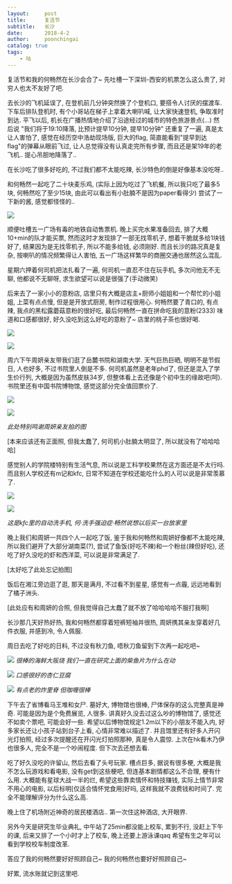 ```yaml
---
layout:     post
title:      复活节
subtitle:   长沙
date:       2018-4-2
author:     poonchingai
catalog: true
tags:
    - 咕
---
```


复活节和我的何畅然在长沙会合了~ 先吐槽一下深圳-西安的机票怎么这么贵了, 对穷人也太不友好了吧.

去长沙的飞机延误了, 在登机前几分钟突然换了个登机口, 要搭令人讨厌的摆渡车. 下车后排队登机时, 有个小哥站在梯子上拿着大喇叭喊, 让大家快速登机, 争取准时到达. 平飞以后, 机长在广播热情地介绍了沿途经过的城市的特色旅游景点(...) 然后说 "我们将于19:10降落, 比预计提早10分钟, 提早10分钟" 还重复了一遍, 真是太让人害怕了, 感觉在经历空中浩劫现场版, 巨大的flag, 简直能看到"提早到达flag"的弹幕从眼前飞过, 让人总觉得没有认真走完所有步骤, 而且还是架19年的老飞机.. 提心吊胆地降落了.. 

在长沙吃了很多好吃的, 不过我们都不太能吃辣, 长沙特色的倒是好像基本没吃呀..

和何畅然一起吃了二十块麦乐鸡, (实际上因为吃过了飞机餐, 所以我只吃了最多5块, 何畅然吃了至少15块, 由此可以看出有小肚腩不是因为paper看得少) 尝试了一下新的酱, 感觉都怪怪的..

![](http://ww1.sinaimg.cn/large/5f6ddd39ly1fpyew1qnu3j20u0140wl1.jpg)


顺便吐槽五一广场有毒的地铁自动售票机. 晚上买完水果准备回去, 排了大概10+min的队才能买票, 然而这时才发现排了一部无找零机子, 想着干脆就多给1块钱好了, 结果因为是无找零机子, 所以不能多给钱, 必须刚好. 而且长沙的路况真是复杂, 按喇叭的情况频繁得让人害怕, 五一广场这样繁华的商圈交通也居然这么混乱. 

星期六押着何司机把法扎看了一遍, 何司机一直忍不住在玩手机, 多次问他无不无聊, 他都说不无聊呀, 求生欲望可以说是很强了(手动微笑)

后来去了一家小小的意粉店, 店里只有大概是店主+厨师小姐姐和一个帮忙的小姐姐, 上菜有点点慢, 但是是开放式厨房, 制作过程很用心. 何畅然要了青口的, 有点辣, 我点的黑松露蘑菇意粉的很好吃, 最后何畅然一直在拼命吃我的意粉(2333) 味道和口感都很好, 好久没吃到这么好吃的意粉了~ 店里的桃子茶也很好喝.

![](http://ww1.sinaimg.cn/large/5f6ddd39ly1fpyf21brglj23v92kyu0z.jpg)

![](http://ww1.sinaimg.cn/large/5f6ddd39ly1fpyf2p1elgj23v92ky7wk.jpg)


周六下午周妍亲友带我们逛了岳麓书院和湖南大学. 天气巨热巨晒, 明明不是节假日, 人也好多, 不过书院里人倒是不多. 何司机虽然是老年phd了, 但还是混入了学生价行列, 大概是因为虽然皮肤34岁, 但整体看上去还像是个初中生的缘故吧(呵). 书院里还有中国书院博物馆, 感觉这部分完全值回票价了. 

![](http://ww1.sinaimg.cn/large/5f6ddd39ly1fpyfdkvg97j22c0340qvb.jpg)

![](http://ww1.sinaimg.cn/large/5f6ddd39ly1fpyff3el3kj23402c0hdu.jpg)

*此处特别鸣谢周妍亲友拍的图*

[本来应该还有正面照, 但我太蠢了, 何司机小肚腩太明显了, 所以就没有了哈哈哈哈]

感觉别人的学院楼特别有生活气息, 所以说是工科学校果然在这方面还是不太行吗. 而且别人学校还有m记和kfc, 日常不知道在学校还能吃什么的人可以说是非常羡慕了. 

![](http://ww1.sinaimg.cn/large/5f6ddd39ly1fpyfoln6ypj23v92kyx6x.jpg)

![](http://ww1.sinaimg.cn/large/5f6ddd39ly1fpyfi2s3b0j22c0340u0x.jpg)

*这是kfc里的自动洗手机, 何·洗手强迫症·畅然说想以后买一台放家里*


晚上我们和周妍一共四个人一起吃了饭, 鉴于我和何畅然和周妍好像都不太能吃辣, 所以我们避开了大部分湖南菜(?), 尝试了鱼饭(好吃不辣)和一个粉丝(辣但好吃), 还吃了好久没吃的虾和西洋菜, 可以说是非常满足了.

[太好吃了此处忘记拍图]

饭后在湘江旁边逛了逛, 那天是满月, 不过看不到星星, 感觉有一点霾, 远远地看到了橘子洲头.

[此处应有和周妍的合照, 但我觉得自己太蠢了就不放了哈哈哈哈不服打我啊]

长沙那几天好热好热, 我和何畅然都穿着短裤短袖并很热, 周妍携其亲友穿着好几件衣服, 并感到冷, 令人佩服.


周日去吃了好吃的日料, 不过没有秋刀鱼, 唔秋刀鱼留到下次再一起吃吧~

![](http://ww1.sinaimg.cn/large/5f6ddd39ly1fpyfpo21e2j20u0140q7b.jpg)
*很棒的海鲜大阪烧 我们一直在研究上面的柴鱼片为什么在动*

![](http://ww1.sinaimg.cn/large/5f6ddd39ly1fpyfq3vri6j20u0140tbi.jpg)
*口感很好的杏仁豆腐*

![](http://ww1.sinaimg.cn/large/5f6ddd39ly1fpyfqa7u1ej20u014078p.jpg)
*有点老的炸里脊 但咖喱很棒*


下午去了省博看马王堆和女尸. 墓好大, 博物馆也很棒, 尸体保存的这么完整真是神奇. 可能是因为是个免费展览, 人很多. 讲真好久没去过这么吵的博物馆了, 感觉还不如卖个票吧, 可能会好一些. 希望以后博物馆规定1.2m以下的小朋友不能入内, 好多家长还让小孩子站到台子上看, 心情非常难以描述了. 并且馆里还有好多人开闪光灯拍照, 经过多次提醒还在开闪光灯拍照那种, 真是令人震惊. 上次在hk看木乃伊也很多人, 完全不是一个吵闹程度. 但下次去还想去看.


吃了好久没吃的许留山, 然后去看了头号玩家. 槽点巨多, 据说有很多梗, 大概是我不怎么玩游戏和看电影, 没有get到这些梗吧, 但连基本剧情都这么不合理, 梗有什么用. 大概能有星球大战一半的烂, 希望这些靠卖情怀和特技赚钱, 实际上情节非常不用心的电影, 以后标明[仅适合情怀党食用]好吗, 这样我就不浪费钱和时间了. 完全不能理解评分为什么这么高.

晚上住了机场附近神奇的居民楼酒店.. 第一次住这种酒店, 大开眼界.

另外今天是研究生毕业典礼, 中午站了25min都没能上校车, 累到不行, 没赶上下午的课, 后来又排了一个小时才上了校车, 晚上还要上游泳课qaq 希望有生之年可以看到学校校车制度改革.

答应了我的何畅然要好好照顾自己~ 我的何畅然也要好好照顾自己~

好累, 流水账就记到这里吧.